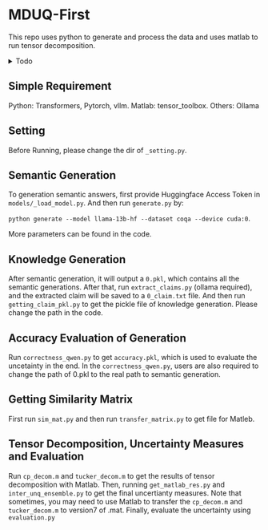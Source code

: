 # MDUQ-First
This repo uses python to generate and process the data and uses matlab to run tensor decomposition. 
<details>
  <summary>Todo</summary>
  
  - Delete many repeated code, might cause bug.
  
  - Improve code quality.
</details>

## Simple Requirement
Python: Transformers, Pytorch, vllm.
Matlab: tensor_toolbox. 
Others: Ollama

## Setting
Before Running, please change the dir of ```_setting.py```.

## Semantic Generation

To generation semantic answers, first provide Huggingface Access Token in ```models/_load_model.py```. And then run ```generate.py``` by:

`python generate --model llama-13b-hf --dataset coqa --device cuda:0`. 

More parameters can be found in the code.

## Knowledge Generation

After semantic generation, it will output a ```0.pkl```, which contains all the semantic generations. After that, run ```extract_claims.py``` (ollama required), and the extracted claim will be saved to a ```0_claim.txt``` file. And then run ```getting_claim_pkl.py``` to get the pickle file of knowledge generation. Please change the path in the code.

## Accuracy Evaluation of Generation

Run ```correctness_qwen.py``` to get ```accuracy.pkl```, which is used to evaluate the uncetainty in the end. In the ```correctness_qwen.py```, users are also required to change the path of 0.pkl to the real path to semantic generation.

## Getting Similarity Matrix
First run ```sim_mat.py```  and then run ```transfer_matrix.py``` to get file for Matleb.

## Tensor Decomposition, Uncertainty Measures and Evaluation
Run ```cp_decom.m``` and ```tucker_decom.m``` to get the results of tensor decomposition with Matlab. Then, running ```get_matlab_res.py``` and ```inter_unq_ensemble.py``` to get the final uncertianty measures. Note that sometimes, you may need to use Matlab to transfer the ```cp_decom.m``` and ```tucker_decom.m``` to version7 of .mat. Finally, evaluate the uncertainty using ```evaluation.py```

